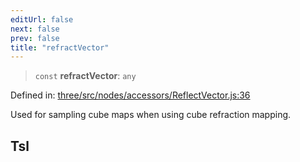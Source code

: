 ```yaml
---
editUrl: false
next: false
prev: false
title: "refractVector"
---
```


> `const` **refractVector**: `any`

Defined in: [three/src/nodes/accessors/ReflectVector.js:36](https://github.com/DefinitelyMaybe/three-i18n/blob/fa57b79433d1c349ffb23a78727299c8d4190136/three/src/nodes/accessors/ReflectVector.js#L36)

Used for sampling cube maps when using cube refraction mapping.

## Tsl
